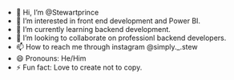 - 👋 Hi, I’m @Stewartprince
- 👀 I’m interested in front end development and Power BI.
- 🌱 I’m currently learning backend development.
- 💞️ I’m looking to collaborate on professionl backend developers.
- 📫 How to reach me through instagram @simply._.stew
- 😄 Pronouns: He/Him
- ⚡ Fun fact: Love to create not to copy.

<!---
Stewartprince/Stewartprince is a ✨ special ✨ repository because its `README.md` (this file) appears on your GitHub profile.
You can click the Preview link to take a look at your changes.
--->
